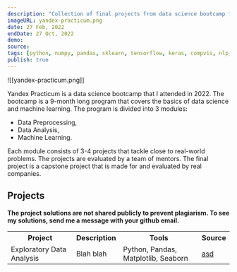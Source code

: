 ```yaml
---
description: "Collection of final projects from data science bootcamp from Yandex Practicum."
imageURL: yandex-practicum.png
date: 27 Feb, 2022
endDate: 27 Oct, 2022
demo:
source:
tags: [python, numpy, pandas, sklearn, tensorflow, keras, compvis, nlp, bootcamp, project]
publish: true
---
```


![[yandex-practicum.png]]

Yandex Practicum is a data science bootcamp that I attended in 2022. The bootcamp is a 9-month long program that covers the basics of data science and machine learning. The program is divided into 3 modules:

-   Data Preprocessing,
-   Data Analysis,
-   Machine Learning.

Each module consists of 3-4 projects that tackle close to real-world problems. The projects are evaluated by a team of mentors. The final project is a capstone project that is made for and evaluated by real companies.

## Projects

**The project solutions are not shared publicly to prevent plagiarism. To see my solutions, send me a message with your github email.**

<table>
    <tr>
        <th>Project</th>
        <th>Description</th>
        <th>Tools</th>
        <th>Source</th>
    </tr>
    <tr>
        <td>Exploratory Data Analysis</td>
        <td>Blah blah</td>
        <td>Python, Pandas, Matplotlib, Seaborn</td>
        <td><a href="#">asd</a></td>
    <tr/>
</table>
